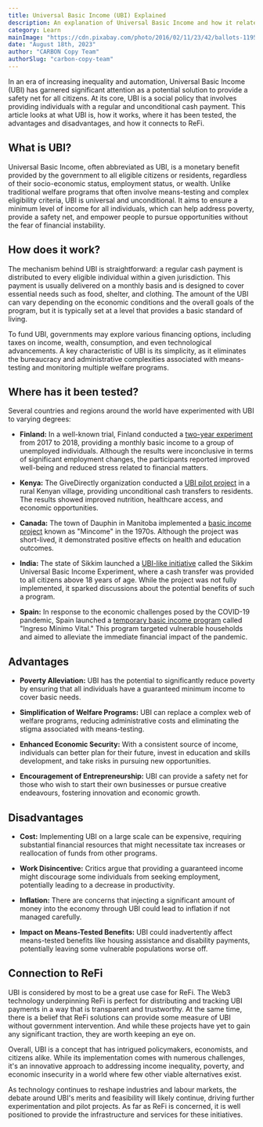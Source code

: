 ```yaml
---
title: Universal Basic Income (UBI) Explained
description: An explanation of Universal Basic Income and how it relates to ReFi
category: Learn
mainImage: "https://cdn.pixabay.com/photo/2016/02/11/23/42/ballots-1195056_1280.jpg"
date: "August 18th, 2023"
author: "CARBON Copy Team"
authorSlug: "carbon-copy-team"
---
```


In an era of increasing inequality and automation, Universal Basic Income (UBI) has garnered significant attention as a potential solution to provide a safety net for all citizens. At its core, UBI is a social policy that involves providing individuals with a regular and unconditional cash payment. This article looks at what UBI is, how it works, where it has been tested, the advantages and disadvantages, and how it connects to ReFi.

## What is UBI?

Universal Basic Income, often abbreviated as UBI, is a monetary benefit provided by the government to all eligible citizens or residents, regardless of their socio-economic status, employment status, or wealth. Unlike traditional welfare programs that often involve means-testing and complex eligibility criteria, UBI is universal and unconditional. It aims to ensure a minimum level of income for all individuals, which can help address poverty, provide a safety net, and empower people to pursue opportunities without the fear of financial instability.

## How does it work?

The mechanism behind UBI is straightforward: a regular cash payment is distributed to every eligible individual within a given jurisdiction. This payment is usually delivered on a monthly basis and is designed to cover essential needs such as food, shelter, and clothing. The amount of the UBI can vary depending on the economic conditions and the overall goals of the program, but it is typically set at a level that provides a basic standard of living.

To fund UBI, governments may explore various financing options, including taxes on income, wealth, consumption, and even technological advancements. A key characteristic of UBI is its simplicity, as it eliminates the bureaucracy and administrative complexities associated with means-testing and monitoring multiple welfare programs.

## Where has it been tested?

Several countries and regions around the world have experimented with UBI to varying degrees:

- **Finland:** In a well-known trial, Finland conducted a [two-year experiment](https://www.theguardian.com/society/2020/may/07/finnish-basic-income-pilot-improved-wellbeing-study-finds-coronavirus) from 2017 to 2018, providing a monthly basic income to a group of unemployed individuals. Although the results were inconclusive in terms of significant employment changes, the participants reported improved well-being and reduced stress related to financial matters.

- **Kenya:** The GiveDirectly organization conducted a [UBI pilot project](https://www.givedirectly.org/ubi-study/) in a rural Kenyan village, providing unconditional cash transfers to residents. The results showed improved nutrition, healthcare access, and economic opportunities.

- **Canada:** The town of Dauphin in Manitoba implemented a [basic income project](https://www.bbc.com/worklife/article/20200624-canadas-forgotten-universal-basic-income-experiment) known as "Mincome" in the 1970s. Although the project was short-lived, it demonstrated positive effects on health and education outcomes.

- **India:** The state of Sikkim launched a [UBI-like initiative](https://www.scmp.com/news/asia/south-asia/article/2182595/tiny-state-india-wants-pay-its-610500-citizens-universal-basic) called the Sikkim Universal Basic Income Experiment, where a cash transfer was provided to all citizens above 18 years of age. While the project was not fully implemented, it sparked discussions about the potential benefits of such a program.

- **Spain:** In response to the economic challenges posed by the COVID-19 pandemic, Spain launched a [temporary basic income program](https://www.nature.com/articles/d41586-020-02088-9) called "Ingreso Mínimo Vital." This program targeted vulnerable households and aimed to alleviate the immediate financial impact of the pandemic.

## Advantages

- **Poverty Alleviation:** UBI has the potential to significantly reduce poverty by ensuring that all individuals have a guaranteed minimum income to cover basic needs.

- **Simplification of Welfare Programs:** UBI can replace a complex web of welfare programs, reducing administrative costs and eliminating the stigma associated with means-testing.

- **Enhanced Economic Security:** With a consistent source of income, individuals can better plan for their future, invest in education and skills development, and take risks in pursuing new opportunities.

- **Encouragement of Entrepreneurship:** UBI can provide a safety net for those who wish to start their own businesses or pursue creative endeavours, fostering innovation and economic growth.

## Disadvantages

- **Cost:** Implementing UBI on a large scale can be expensive, requiring substantial financial resources that might necessitate tax increases or reallocation of funds from other programs.

- **Work Disincentive:** Critics argue that providing a guaranteed income might discourage some individuals from seeking employment, potentially leading to a decrease in productivity.

- **Inflation:** There are concerns that injecting a significant amount of money into the economy through UBI could lead to inflation if not managed carefully.

- **Impact on Means-Tested Benefits:** UBI could inadvertently affect means-tested benefits like housing assistance and disability payments, potentially leaving some vulnerable populations worse off.

## Connection to ReFi

UBI is considered by most to be a great use case for ReFi. The Web3 technology underpinning ReFi is perfect for distributing and tracking UBI payments in a way that is transparent and trustworthy. At the same time, there is a belief that ReFi solutions can provide some measure of UBI without government intervention. And while these projects have yet to gain any significant traction, they are worth keeping an eye on.

Overall, UBI is a concept that has intrigued policymakers, economists, and citizens alike. While its implementation comes with numerous challenges, it's an innovative approach to addressing income inequality, poverty, and economic insecurity in a world where few other viable alternatives exist.

As technology continues to reshape industries and labour markets, the debate around UBI's merits and feasibility will likely continue, driving further experimentation and pilot projects. As far as ReFi is concerned, it is well positioned to provide the infrastructure and services for these initiatives.
